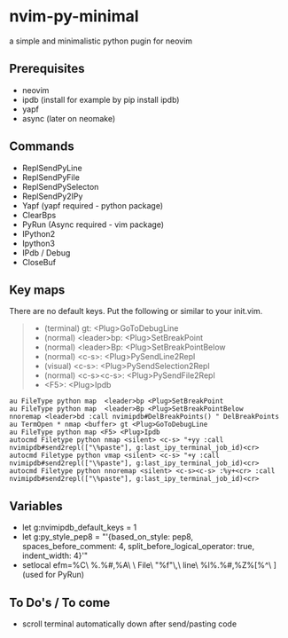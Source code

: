 # nvim-py-minimal
a simple and minimalistic python pugin for neovim

## Prerequisites
* neovim
* ipdb (install for example by pip install ipdb)
* yapf
* async (later on neomake)

## Commands
* ReplSendPyLine
* ReplSendPyFile
* ReplSendPySelecton
* ReplSendPy2IPy
* Yapf (yapf required - python package)
* ClearBps
* PyRun (Async required - vim package)
* IPython2
* Ipython3
* IPdb / Debug
* CloseBuf

## Key maps
There are no default keys. Put the following or similar to your init.vim.

> * (terminal) gt: \<Plug\>GoToDebugLine
> * (normal) \<leader\>bp: \<Plug\>SetBreakPoint
> * (normal) \<leader\>Bp: \<Plug\>SetBreakPointBelow
> * (normal) \<c-s\>: \<Plug\>PySendLine2Repl
> * (visual) \<c-s\>: \<Plug\>PySendSelection2Repl
> * (normal) \<c-s\>\<c-s\>: \<Plug\>PySendFile2Repl
> * \<F5\>: \<Plug\>Ipdb

```viml
au FileType python map  <leader>bp <Plug>SetBreakPoint
au FileType python map  <leader>Bp <Plug>SetBreakPointBelow
nnoremap <leader>bd :call nvimipdb#DelBreakPoints() " DelBreakPoints
au TermOpen * nmap <buffer> gt <Plug>GoToDebugLine
au FileType python map <F5> <Plug>Ipdb
autocmd Filetype python nmap <silent> <c-s> "+yy :call nvimipdb#send2repl(["\%paste"], g:last_ipy_terminal_job_id)<cr>
autocmd Filetype python vmap <silent> <c-s> "+y :call nvimipdb#send2repl(["\%paste"], g:last_ipy_terminal_job_id)<cr>
autocmd Filetype python nnoremap <silent> <c-s><c-s> :%y+<cr> :call nvimipdb#send2repl(["\%paste"], g:last_ipy_terminal_job_id)<cr>
```

## Variables
* let g:nvimipdb_default_keys = 1
* let g:py_style_pep8 = "'{based_on_style: pep8, spaces_before_comment: 4, split_before_logical_operator: true, indent_width: 4}'"
* setlocal efm=%C\ %.%#,%A\ \ File\ \"%f\"\\,\ line\ %l%.%#,%Z%[%^\ ] (used for PyRun)


## To Do's / To come

* scroll terminal automatically down after send/pasting code

